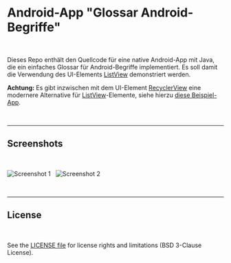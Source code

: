 # Android-App "Glossar Android-Begriffe"

<br>

Dieses Repo enthält den Quellcode für eine native Android-App mit Java, die ein einfaches Glossar für Android-Begriffe implementiert.
Es soll damit die Verwendung des UI-Elements [ListView](https://developer.android.com/reference/android/widget/ListView) demonstriert werden.

**Achtung:** 
Es gibt inzwischen mit dem UI-Element [RecyclerView](https://developer.android.com/reference/androidx/recyclerview/widget/RecyclerView.html)
eine modernere Alternative für [ListView](https://developer.android.com/reference/android/widget/ListView)-Elemente, siehe hierzu
[diese Beispiel-App](https://github.com/MDecker-MobileComputing/Android_Schimpfmeister).

<br>

----

## Screenshots ##

<br>

![Screenshot 1](screenshot_1.png) &nbsp; ![Screenshot 2](screenshot_2.png)

<br>

----

## License ##

<br>

See the [LICENSE file](LICENSE.md) for license rights and limitations (BSD 3-Clause License).

<br>
